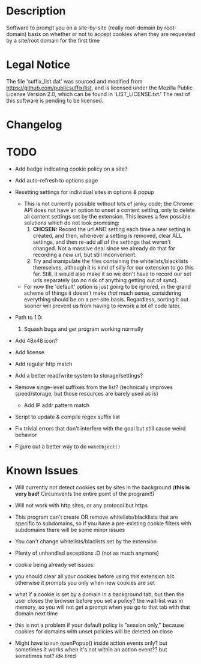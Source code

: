 # Description

Software to prompt you on a site-by-site (really root-domain by root-domain)
basis on whether or not to accept cookies when they are requested by a
site/root domain for the first time

# Legal Notice

The file 'suffix_list.dat' was sourced and modified from
https://github.com/publicsuffix/list, and is licensed under the Mozilla Public
License Version 2.0, which can be found in 'LIST_LICENSE.txt.' The rest of this
software is pending to be licensed.

# Changelog 

# TODO

- Add badge indicating cookie policy on a site?

- Add auto-refresh to options page

- Resetting settings for individual sites in options & popup
	- This is not currently possible without lots of janky code; the Chrome
	  API does not have an option to unset a content setting, only to
	  delete all content settings set by the extension. This leaves a few
	  possible solutions which do not look promising:
		1. **CHOSEN:** Record the url AND setting each time a new setting is
		created, and then, whenever a setting is removed, clear ALL
		settings, and then re-add all of the settings that weren't
		changed. Not a massive deal since we already do that for
		recording a new url, but still inconvenient.
		2. Try and manipulate the files containing the
		whitelists/blacklists themselves, although it is kind of silly
		for our extension to go this far.  Still, it would also make it
		so we don't have to record our set urls separately (so no risk
		of anything getting out of sync).
	- For now the 'default' option is just going to be ignored, in the
	  grand scheme of things it doesn't make *that* much sense, considering
	  everything should be on a per-site basis. Regardless, sorting it out
	  sooner will prevent us from having to rework a lot of code later.

- Path to 1.0:
	1. Squash bugs and get program working normally

- Add 48x48 icon?

- Add license

- Add regular http match

- Add a better read/write system to storage/settings?

- Remove singe-level suffixes from the list? (technically improves
  speed/storage, but those resources are barely used as is)
	- Add IP addr pattern match

- Script to update & compile regex suffix list

- Fix trivial errors that don't interfere with the goal but still cause weird
  behavior

- Figure out a better way to do `makeObject()`

# Known Issues

- Will currently not detect cookies set by sites in the background (**this is
  very bad!** Circumvents the entire point of the program!!)

- Will not work with http sites, or any protocol but https

- This program can't create OR remove whitelists/blacklists that are specific
  to subdomains, so if you have a pre-existing cookie filters with subdomains
  there will be some minor issues

- You can't change whitelists/blaclists set by the extension

- Plenty of unhandled exceptions :D (not as much anymore)

- cookie being already set issues:
 - you should clear all your cookies before using this extension b/c otherwise it
prompts you only when new cookies are set
 - what if a cookie is set by a domain in a background tab, but then the user closes the browser before you set a policy? the wait-list was in memory, so you will not get a prompt when you go to that tab with that domain next time
  - this is not a problem if your default policy is "session only," because cookies for domains with unset policies will be deleted on close

- Might have to run openPopup() inside action events only? but sometimes it
  works when it's not within an action event?? but sometimes not? idk tired
